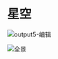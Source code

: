 # 星空

![output5-编辑](https://picgo-1252214784.cos.ap-beijing.myqcloud.com/output5-%E7%BC%96%E8%BE%91.jpg)

![全景](https://picgo-1252214784.cos.ap-beijing.myqcloud.com/DSC06430-DeNoiseAI-standard%2520%25E5%2585%25A8%25E6%2599%25AF-%25E7%25BC%2596%25E8%25BE%2591.jpg)